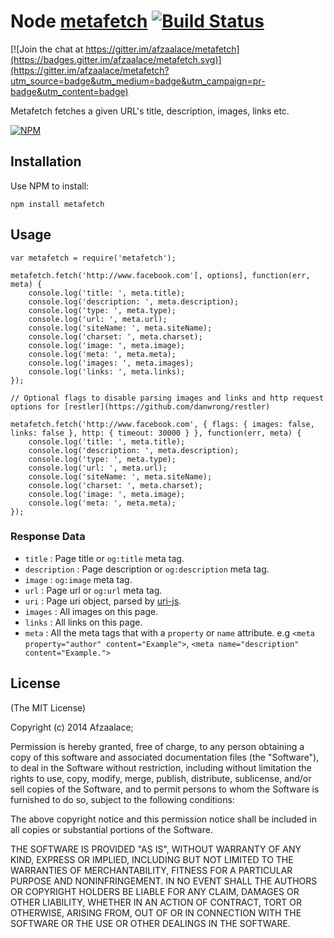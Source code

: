 # Node [metafetch](https://www.npmjs.org/package/metafetch) [![Build Status](https://travis-ci.org/afzaalace/metafetch.svg?branch=master)](https://travis-ci.org/afzaalace/metafetch)

[![Join the chat at https://gitter.im/afzaalace/metafetch](https://badges.gitter.im/afzaalace/metafetch.svg)](https://gitter.im/afzaalace/metafetch?utm_source=badge&utm_medium=badge&utm_campaign=pr-badge&utm_content=badge)

Metafetch fetches a given URL's title, description, images, links etc.

[![NPM](https://nodei.co/npm/metafetch.png?downloadRank=true&downloads=true)](https://nodei.co/npm/metafetch.png?downloadRank=true&downloads=true)

## Installation ##

Use NPM to install:

    npm install metafetch

## Usage

    var metafetch = require('metafetch');

    metafetch.fetch('http://www.facebook.com'[, options], function(err, meta) {
        console.log('title: ', meta.title);
        console.log('description: ', meta.description);
        console.log('type: ', meta.type);
        console.log('url: ', meta.url);
        console.log('siteName: ', meta.siteName);
        console.log('charset: ', meta.charset);
        console.log('image: ', meta.image);
        console.log('meta: ', meta.meta);
        console.log('images: ', meta.images);
        console.log('links: ', meta.links);
    });
    
    // Optional flags to disable parsing images and links and http request options for [restler](https://github.com/danwrong/restler)
    
    metafetch.fetch('http://www.facebook.com', { flags: { images: false, links: false }, http: { timeout: 30000 } }, function(err, meta) {
        console.log('title: ', meta.title);
        console.log('description: ', meta.description);
        console.log('type: ', meta.type);
        console.log('url: ', meta.url);
        console.log('siteName: ', meta.siteName);
        console.log('charset: ', meta.charset);
        console.log('image: ', meta.image);
        console.log('meta: ', meta.meta);
    });
    

### Response Data

* `title` : Page title or `og:title` meta tag.
* `description` : Page description or `og:description` meta tag.
* `image` : `og:image` meta tag.
* `url` : Page url or `og:url` meta tag.
* `uri` : Page uri object, parsed by [uri-js](https://github.com/garycourt/uri-js).
* `images` : All images on this page.
* `links` : All links on this page.
* `meta` : All the meta tags that with a `property` or `name` attribute. e.g `<meta property="author" content="Example">`, `<meta name="description" content="Example.">`

## License ##

(The MIT License)

Copyright (c) 2014 Afzaalace;

Permission is hereby granted, free of charge, to any person obtaining a copy
of this software and associated documentation files (the "Software"), to deal
in the Software without restriction, including without limitation the rights
to use, copy, modify, merge, publish, distribute, sublicense, and/or sell
copies of the Software, and to permit persons to whom the Software is
furnished to do so, subject to the following conditions:

The above copyright notice and this permission notice shall be included in all
copies or substantial portions of the Software.

THE SOFTWARE IS PROVIDED "AS IS", WITHOUT WARRANTY OF ANY KIND, EXPRESS OR
IMPLIED, INCLUDING BUT NOT LIMITED TO THE WARRANTIES OF MERCHANTABILITY,
FITNESS FOR A PARTICULAR PURPOSE AND NONINFRINGEMENT. IN NO EVENT SHALL THE
AUTHORS OR COPYRIGHT HOLDERS BE LIABLE FOR ANY CLAIM, DAMAGES OR OTHER
LIABILITY, WHETHER IN AN ACTION OF CONTRACT, TORT OR OTHERWISE, ARISING FROM,
OUT OF OR IN CONNECTION WITH THE SOFTWARE OR THE USE OR OTHER DEALINGS IN THE
SOFTWARE.
